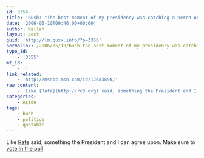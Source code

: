 ```yaml
---
id: 3356
title: 'Bush: "The best moment of my presidency was catching a perch on my lake"'
date: '2006-05-10T09:46:00+00:00'
author: Kellan
layout: post
guid: 'http://lm.quxx.info/?p=3356'
permalink: /2006/05/10/bush-the-best-moment-of-my-presidency-was-catching-a-perch-on-my-lake/
typo_id:
    - '3355'
mt_id:
    - ''
link_related:
    - 'http://msnbc.msn.com/id/12683890/'
raw_content:
    - 'Like [Rafe](http://rc3.org) said, something the President and I can agree upon.  Make sure to [vote in the poll](http://msnbc.msn.com/id/12684392/)'
categories:
    - Aside
tags:
    - bush
    - politics
    - quotable
---
```


Like [Rafe](http://rc3.org) said, something the President and I can agree upon. Make sure to [vote in the poll](http://msnbc.msn.com/id/12684392/)